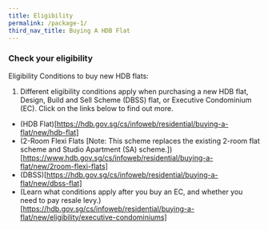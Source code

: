 ```yaml
---
title: Eligibility
permalink: /package-1/
third_nav_title: Buying A HDB Flat
---
```


### Check your eligibility

Eligibility Conditions to buy new HDB flats:

1. Different eligibility conditions apply when purchasing a new HDB flat, Design, Build and Sell Scheme (DBSS) flat, or Executive Condominium (EC). Click on the links below to find out more.

  - (HDB Flat)[https://hdb.gov.sg/cs/infoweb/residential/buying-a-flat/new/hdb-flat]
  - (2-Room Flexi Flats [Note: This scheme replaces the existing 2-room flat scheme and Studio Apartment (SA) scheme.])[https://www.hdb.gov.sg/cs/infoweb/residential/buying-a-flat/new/2room-flexi-flats]
  - (DBSS)[https://hdb.gov.sg/cs/infoweb/residential/buying-a-flat/new/dbss-flat]
  - (Learn what conditions apply after you buy an EC, and whether you need to pay resale levy.)[https://hdb.gov.sg/cs/infoweb/residential/buying-a-flat/new/eligibility/executive-condominiums]
